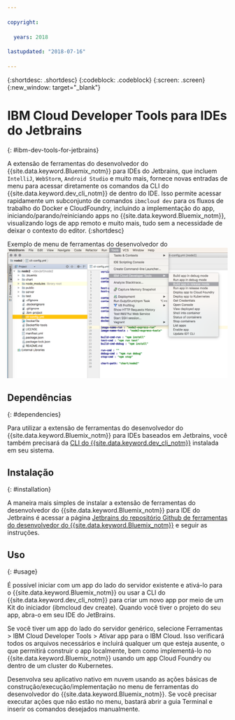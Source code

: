 ```yaml
---

copyright:

  years: 2018

lastupdated: "2018-07-16"

---
```


{:shortdesc: .shortdesc}
{:codeblock: .codeblock}
{:screen: .screen}
{:new_window: target="_blank"}

# IBM Cloud Developer Tools para IDEs do Jetbrains
{: #ibm-dev-tools-for-jetbrains}

A extensão de ferramentas do desenvolvedor do {{site.data.keyword.Bluemix_notm}} para IDEs do Jetbrains, que incluem `IntelliJ`, `WebStorm`, `Android Studio` e muito mais, fornece novas entradas de menu para acessar diretamente os comandos da CLI do {{site.data.keyword.dev_cli_notm}} de dentro do IDE. Isso permite acessar rapidamente um subconjunto de comandos `ibmcloud dev` para os fluxos de trabalho do Docker e CloudFoundry, incluindo a implementação do app, iniciando/parando/reiniciando apps no {{site.data.keyword.Bluemix_notm}}, visualizando logs de app remoto e muito mais, tudo sem a necessidade de deixar o contexto do editor.
{:shortdesc}

Exemplo de menu de ferramentas do desenvolvedor do ![Captura de tela do IBM Cloud Developer Tools em execução no WebStorm IDE.](jetbrains.png "{{site.data.keyword.Bluemix_notm}} en execução no WebStorm IDE")

## Dependências
{: #dependencies}

Para utilizar a extensão de ferramentas do desenvolvedor do {{site.data.keyword.Bluemix_notm}} para IDEs baseados em Jetbrains, você também precisará da [CLI do {{site.data.keyword.dev_cli_notm}}](index.html) instalada em seu sistema.

## Instalação
{: #installation}

A maneira mais simples de instalar a extensão de ferramentas do desenvolvedor do {{site.data.keyword.Bluemix_notm}} para IDE do Jetbrains é acessar a página [Jetbrains do repositório Github de ferramentas do desenvolvedor do {{site.data.keyword.Bluemix_notm}}](https://github.com/IBM-Cloud/ibm-cloud-developer-tools/tree/master/jetbrains) e seguir as instruções.

## Uso
{: #usage}

É possível iniciar com um app do lado do servidor existente e ativá-lo para o {{site.data.keyword.Bluemix_notm}} ou usar a CLI do {{site.data.keyword.dev_cli_notm}} para criar um novo app por meio de um Kit do iniciador (ibmcloud dev create). Quando você tiver o projeto do seu app, abra-o em seu IDE do JetBrains.

Se você tiver um app do lado do servidor genérico, selecione Ferramentas > IBM Cloud Developer Tools > Ativar app para o IBM Cloud. Isso verificará todos os arquivos necessários e incluirá qualquer um que esteja ausente, o que permitirá construir o app localmente, bem como implementá-lo no {{site.data.keyword.Bluemix_notm}} usando um app Cloud Foundry ou dentro de um cluster do Kubernetes.

Desenvolva seu aplicativo nativo em nuvem usando as ações básicas de construção/execução/implementação no menu de ferramentas do desenvolvedor do {{site.data.keyword.Bluemix_notm}}. Se você precisar executar ações que não estão no menu, bastará abrir a guia Terminal e inserir os comandos desejados manualmente.
